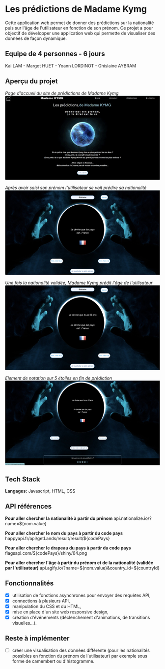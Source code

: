 # Les prédictions de Madame Kymg

Cette application web permet de donner des prédictions sur la nationalité puis sur l'âge de l'utilisateur en fonction de son prénom. 
Ce projet a pour objectif de développer une application web qui permette de visualiser des données de façon dynamique.

## Equipe de 4 personnes - 6 jours

Kai LAM - Margot HUET - Yoann LORDINOT - Ghislaine AYBRAM

## Aperçu du projet

*Page d'accueil du site de prédictions de Madame Kymg*
![App Screenshot](/screen/predictions_accueil.jpg)

*Après avoir saisi son prénom l'utilisateur se voit prédire sa nationalité*
![App Screenshot](/screen/predictions_nationalite.jpg)

*Une fois la nationalité validée, Madame Kymg prédit l'âge de l'utilisateur*
![App Screenshot](/screen/predictions_age.jpg)

*Element de notation sur 5 étoiles en fin de prédiction*
![App Screenshot](/screen/predictions_notation%20finale.jpg)

## Tech Stack

**Langages:** Javascript, HTML, CSS

## API références

**Pour aller chercher la nationalité à partir du prénom**
api.nationalize.io/?name=${nom.value}

**Pour aller chercher le nom du pays à partir du code pays**
happyapi.fr/api/getLands/result/result/${codePays}

**Pour aller chercher le drapeau du pays à partir du code pays**
flagsapi.com/${codePays}/shiny/64.png

**Pour aller chercher l'âge à partir du prénom et de la nationalité (validée par l'utilisateur)**
api.agify.io/?name=${nom.value}&country_id=${countryId}

## Fonctionnalités
- [x] utilisation de fonctions asynchrones pour envoyer des requêtes API,
- [x] connections à plusieurs API,
- [x] manipulation du CSS et du HTML,
- [x] mise en place d'un site web responsive design,
- [x] création d'événements (déclenchement d'animations, de transitions visuelles...).
  
## Reste à implémenter
- [ ] créer une visualisation des données différente (pour les nationalités possibles en fonction du prénom de l'utilisateur) par exemple sous forme de camembert ou d'histogramme.



